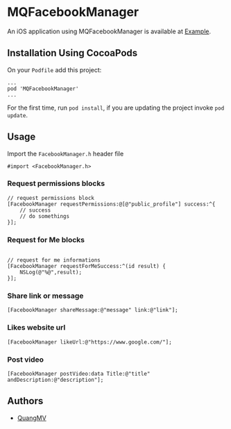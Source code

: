 # MQFacebookManager

An iOS application using MQFacebookManager is available at [Example](https://github.com/quangmv/MQFacebookManager/tree/master/Example).

## Installation Using CocoaPods

On your ```Podfile``` add this project:

```
...
pod 'MQFacebookManager'
...
```

For the first time, run ```pod install```, if you are updating the project invoke ```pod update```.

## Usage

Import the `FacebookManager.h` header file

```objc
#import <FacebookManager.h>
```

### Request permissions blocks

```objc
// request permissions block
[FacebookManager requestPermissions:@[@"public_profile"] success:^{
    // success
    // do somethings
}];

```

### Request for Me blocks

```objc

// request for me informations
[FacebookManager requestForMeSuccess:^(id result) {
    NSLog(@"%@",result);
}];
```

### Share link or message

```objc
[FacebookManager shareMessage:@"message" link:@"link"];
```

### Likes website url

```objc
[FacebookManager likeUrl:@"https://www.google.com/"];
```

### Post video

```objc
[FacebookManager postVideo:data Title:@"title" andDescription:@"description"];
```

## Authors

* [QuangMV](https://twitter.com/quangmv)
